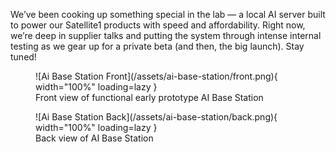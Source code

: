 We’ve been cooking up something special in the lab — a local AI server built to power our Satellite1 products with speed and affordability. Right now, we’re deep in supplier talks and putting the system through intense internal testing as we gear up for a private beta (and then, the big launch). Stay tuned!
<figure markdown="span">
    ![Ai Base Station Front](/assets/ai-base-station/front.png){ width="100%" loading=lazy }
    <figcaption>Front view of functional early prototype AI Base Station</figcaption>
</figure>
<figure markdown="span">
    ![Ai Base Station Back](/assets/ai-base-station/back.png){ width="100%" loading=lazy }
    <figcaption>Back view of AI Base Station</figcaption>
</figure>